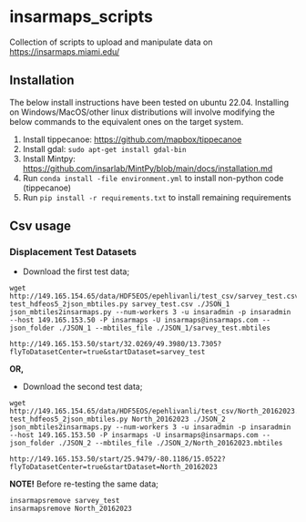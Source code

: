 # insarmaps_scripts

Collection of scripts to upload and manipulate data on https://insarmaps.miami.edu/

## Installation

The below install instructions have been tested on ubuntu 22.04. Installing on Windows/MacOS/other linux distributions will involve modifying the below commands to the equivalent ones on the target system.

1. Install tippecanoe: https://github.com/mapbox/tippecanoe
2. Install gdal: ```sudo apt-get install gdal-bin```
3. Install Mintpy: https://github.com/insarlab/MintPy/blob/main/docs/installation.md
4. Run `conda install -file environment.yml` to install non-python code (tippecanoe)
5. Run `pip install -r requirements.txt` to install remaining requirements

## Csv usage
### Displacement Test Datasets

- Download the first test data;

```
wget http://149.165.154.65/data/HDF5EOS/epehlivanli/test_csv/sarvey_test.csv
test_hdfeos5_2json_mbtiles.py sarvey_test.csv ./JSON_1
json_mbtiles2insarmaps.py --num-workers 3 -u insaradmin -p insaradmin --host 149.165.153.50 -P insarmaps -U insarmaps@insarmaps.com --json_folder ./JSON_1 --mbtiles_file ./JSON_1/sarvey_test.mbtiles

http://149.165.153.50/start/32.0269/49.3980/13.7305?flyToDatasetCenter=true&startDataset=sarvey_test
```
**OR,**

- Download the second test data;

```
wget http://149.165.154.65/data/HDF5EOS/epehlivanli/test_csv/North_20162023.csv
test_hdfeos5_2json_mbtiles.py North_20162023 ./JSON_2
json_mbtiles2insarmaps.py --num-workers 3 -u insaradmin -p insaradmin --host 149.165.153.50 -P insarmaps -U insarmaps@insarmaps.com --json_folder ./JSON_2 --mbtiles_file ./JSON_2/North_20162023.mbtiles

http://149.165.153.50/start/25.9479/-80.1186/15.0522?flyToDatasetCenter=true&startDataset=North_20162023
```

**NOTE!**
Before re-testing the same data;
```
insarmapsremove sarvey_test
insarmapsremove North_20162023
```
